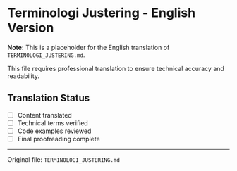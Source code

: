 # Terminologi Justering - English Version

**Note:** This is a placeholder for the English translation of `TERMINOLOGI_JUSTERING.md`.

This file requires professional translation to ensure technical accuracy and readability.

## Translation Status
- [ ] Content translated
- [ ] Technical terms verified
- [ ] Code examples reviewed
- [ ] Final proofreading complete

---

Original file: `TERMINOLOGI_JUSTERING.md`
